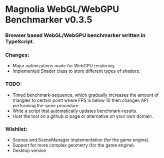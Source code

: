 # Magnolia WebGL/WebGPU Benchmarker v0.3.5
### Browser based WebGL/WebGPU benchmarker written in TypeScript.

### Changes:
- Major optimizations made for WebGPU rendering.
- Implemented Shader class to store different types of shaders.

### TODO:
- Timed benchmark-sequence, which gradually increases the amount of triangles to certain point where FPS is below 10 then changes API performing the same procedure.
- Write a script that automatically updates benchmark-results.
- Host the tool on a github.io page or alternative on your own domain.

### Wishlist:
- Scenes and SceneManager implementation (for the game engine).
- Support for more complex geometry (for the game engine).
- Desktop version